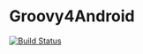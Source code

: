 # Groovy4Android
[![Build Status](https://travis-ci.org/OrdonTeam/Hackathon3v2.svg?branch=master)](https://travis-ci.org/OrdonTeam/Hackathon3v2)
